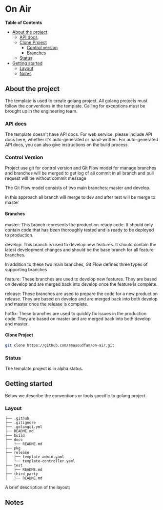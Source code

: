 # On Air

**Table of Contents**

- [About the project](#about-the-project)
    - [API docs](#api-docs)
    - [Clone Project](#clone-project) 
      - [Control version](#control-version)
      - [Branches](#branches) 
    - [Status](#status)
- [Getting started](#getting-started)
  - [Layout](#layout)
  - [Notes](#notes)

## About the project

The template is used to create golang project. All golang projects must follow the conventions in the
template. Calling for exceptions must be brought up in the engineering team.

### API docs

The template doesn't have API docs. For web service, please include API docs here, whether it's
auto-generated or hand-written. For auto-generated API docs, you can also give instructions on the
build process.

### Control Version

Project use git for control version and  Git Flow model for manage branches and branches will be merged to get log of all commit in all branch and pull request will be without commit message 

The Git Flow model consists of two main branches: master and develop.

in this approach all branch will merge to dev and after test will be merge to master

#### Branches

master: This branch represents the production-ready code. It should only contain code that has been thoroughly tested and is ready to be deployed to production.

develop: This branch is used to develop new features. It should contain the latest development changes and should be the base branch for all feature branches.

In addition to these two main branches, Git Flow defines three types of supporting branches

feature: These branches are used to develop new features. They are based on develop and are merged back into develop once the feature is complete.

release: These branches are used to prepare the code for a new production release. They are based on develop and are merged back into both develop and master once the release is complete.

hotfix: These branches are used to quickly fix issues in the production code. They are based on master and are merged back into both develop and master.

#### Clone Project

```bash
git clone https://github.com/amasoudfam/on-air.git
```

### Status

The template project is in alpha status.

## Getting started

Below we describe the conventions or tools specific to golang project.

### Layout

```tree
├── .github
├── .gitignore
├── .golangci.yml
├── README.md
├── build
├── docs
│   └── README.md
├── pkg
├── release
│   ├── template-admin.yaml
│   └── template-controller.yaml
├── test
│   ├── README.md
├── third_party
│   └── README.md
```

A brief description of the layout:

## Notes
